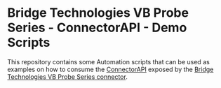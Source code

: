 # Bridge Technologies VB Probe Series - ConnectorAPI - Demo Scripts

This repository contains some Automation scripts that can be used as examples on how to consume the [ConnectorAPI](https://www.nuget.org/packages/Skyline.DataMiner.ConnectorAPI.BridgeTechnologies.VBProbeSeries) exposed by the [Bridge Technologies VB Probe Series connector](https://catalog.dataminer.services/details/f1fa63a6-62b8-4817-82b6-7f37efb7371f).
